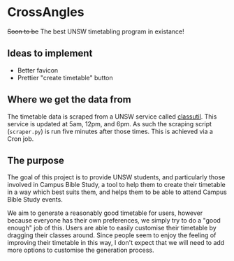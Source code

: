 # CrossAngles
~~Soon to be~~ The best UNSW timetabling program in existance!

## Ideas to implement

  * Better favicon
  * Prettier "create timetable" button

## Where we get the data from
The timetable data is scraped from a UNSW service called [classutil](http://classutil.unsw.edu.au). This service is updated at 5am, 12pm, and 6pm. As such the scraping script (`scraper.py`) is run five minutes after those times. This is achieved via a Cron job.

## The purpose
The goal of this project is to provide UNSW students, and particularly those involved in Campus Bible Study, a tool to help them to create their timetable in a way which best suits them, and helps them to be able to attend Campus Bible Study events.

We aim to generate a reasonably good timetable for users, however because everyone has their own preferences, we simply try to do a "good enough" job of this. Users are able to easily customise their timetable by dragging their classes around. Since people seem to enjoy the feeling of improving their timetable in this way, I don't expect that we will need to add more options to customise the generation process.
